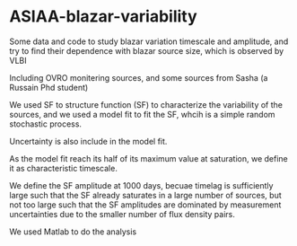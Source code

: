 # ASIAA-blazar-variability
Some data and code to study blazar variation timescale and amplitude, and try to find their dependence with blazar source size, which is observed by VLBI

Including OVRO monitering sources, and some sources from Sasha (a Russain Phd student)

We used SF to structure function (SF) to characterize the variability of the sources, and we used a model fit to fit the SF, whcih is a simple random stochastic process.

Uncertainty is also include in the model fit.

As the model fit reach its half of its maximum value at saturation, we define it as characteristic timescale.

We define the SF amplitude at 1000 days, becuae timelag is sufficiently large such that the SF already saturates in a large number of sources, but not too large such that the SF amplitudes are dominated by measurement uncertainties due to the smaller number of flux density pairs.

We used Matlab to do the analysis
